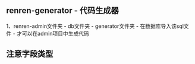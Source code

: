 
## renren-generator - 代码生成器

1、renren-admin文件夹 - db文件夹 - generator文件夹 - 在数据库导入该sql文件 - 才可以在admin项目中生成代码


## 注意字段类型




























